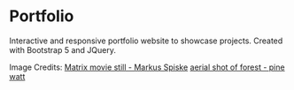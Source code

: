 # Portfolio
Interactive and responsive portfolio website to showcase projects. Created with Bootstrap 5 and JQuery.

Image Credits:
[Matrix movie still - Markus Spiske](https://unsplash.com/photos/iar-afB0QQw)
[aerial shot of forest - pine watt](https://unsplash.com/photos/2Hzmz15wGik )
